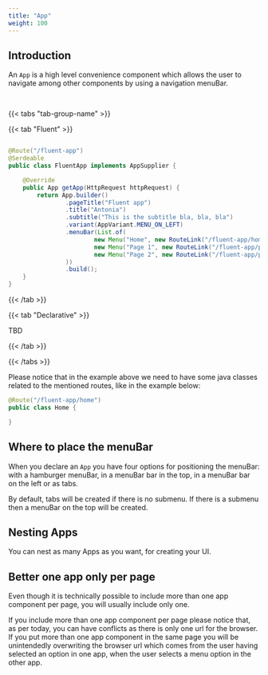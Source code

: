 ```yaml
---
title: "App"
weight: 100
---
```


## Introduction

An `App` is a high level convenience component which allows the user to navigate among other components by using a navigation menuBar.

<div style="display: flex; align-items: center; justify-content: center; width: 100%; margin-bottom: 30px;">
  <mateu-component id="componente" style="width: unset;"></mateu-component>
</div>

<script type="module">

  var component =                     {
                        "type": "ClientSide",
                        "metadata": {
                            "type": "App",
                            "variant": "MENU_ON_LEFT",
                            "menu": [
                                {
                                    "label": "Page 1",
                                    "destination": {
                                        "route": "/page1"
                                    },
                                    "visible": true,
                                    "selected": false,
                                    "separator": false
                                },
                                {
                                    "label": "Page 2",
                                    "destination": {
                                        "route": "/page2"
                                    },
                                    "visible": true,
                                    "selected": false,
                                    "separator": false
                                },
                            ],
                            "route": "/xxx",
                            "title": "Nested",
                            "subtitle": "This is the subtitle bla, bla, bla",
                            "homeRoute": "/page1"
                        },
                        "id": "component_id"
                    };
  
  document.getElementById('componente').component = component;

</script>


{{< tabs "tab-group-name" >}}

{{< tab "Fluent" >}}

```java

@Route("/fluent-app")
@Serdeable
public class FluentApp implements AppSupplier {

    @Override
    public App getApp(HttpRequest httpRequest) {
        return App.builder()
                .pageTitle("Fluent app")
                .title("Antonia")
                .subtitle("This is the subtitle bla, bla, bla")
                .variant(AppVariant.MENU_ON_LEFT)
                .menuBar(List.of(
                        new Menu("Home", new RouteLink("/fluent-app/home"), true),
                        new Menu("Page 1", new RouteLink("/fluent-app/page1")),
                        new Menu("Page 2", new RouteLink("/fluent-app/page2"))
                ))
                .build();
    }
}

```

{{< /tab >}}

{{< tab "Declarative" >}}

TBD

{{< /tab >}}

{{< /tabs >}}


Please notice that in the example above we need to have some java classes related to the mentioned routes, like in the example below:

```java
@Route("/fluent-app/home")
public class Home {

}
```


## Where to place the menuBar

When you declare an `App` you have four options for positioning the menuBar: with a hamburger menuBar, in a menuBar bar in the top, in a menuBar bar on the left or as tabs.

By default, tabs will be created if there is no submenu. If there is a submenu then a menuBar on the top will be created.

## Nesting Apps

You can nest as many Apps as you want, for creating your UI.

## Better one app only per page

Even though it is technically possible to include more than one app component per page, you will usually include only one. 

If you include more than one app component per page please notice that, as per today, you can have conflicts as there is 
only one url for the browser. If you put more than one app component in the same page you will be unintendedly overwriting
the browser url which comes from the user having selected an option in one app, when the user selects a menu option 
in the other app.

